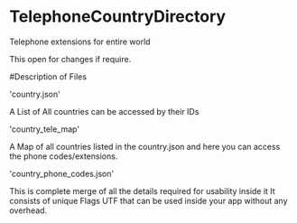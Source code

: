 # TelephoneCountryDirectory
Telephone extensions for entire world 

This open for changes if require.

#Description of Files

'country.json'

A List of All countries can be accessed by their IDs

'country_tele_map'

A Map of all countries listed in the country.json and here you can access the phone codes/extensions.

'country_phone_codes.json'

This is complete merge of all the details required for usability inside it 
It consists of unique Flags UTF that can be used inside your app without any overhead.

